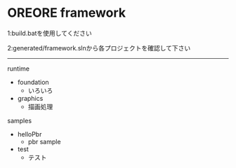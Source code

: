 OREORE framework
====

1:build.batを使用してください

2:generated/framework.slnから各プロジェクトを確認して下さい

----

runtime
- foundation
    - いろいろ
- graphics
    - 描画処理

samples
- helloPbr
    - pbr sample
- test
    - テスト
